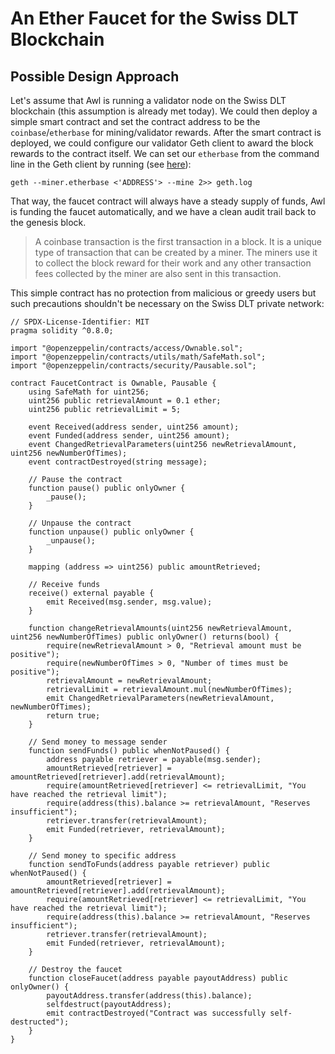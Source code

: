 # An Ether Faucet for the Swiss DLT Blockchain

## Possible Design Approach
Let's assume that Awl is running a validator node on the Swiss DLT blockchain (this assumption is already met today). We could then deploy a simple smart contract and set the contract address to be the `coinbase`/`etherbase` for mining/validator rewards. After the smart contract is deployed, we could configure our validator Geth client to award the block rewards to the contract itself. We can set our `etherbase` from the command line in the Geth client by running (see [here](https://geth.ethereum.org/docs/interface/mining)):
```
geth --miner.etherbase <'ADDRESS'> --mine 2>> geth.log
```
That way, the faucet contract will always have a steady supply of funds, Awl is funding the faucet automatically, and we have a clean audit trail back to the genesis block.
> A coinbase transaction is the first transaction in a block. It is a unique type of transaction that can be created by a miner. The miners use it to collect the block reward for their work and any other transaction fees collected by the miner are also sent in this transaction.

This simple contract has no protection from malicious or greedy users but such precautions shouldn't be necessary on the Swiss DLT private network:
```
// SPDX-License-Identifier: MIT
pragma solidity ^0.8.0;

import "@openzeppelin/contracts/access/Ownable.sol";
import "@openzeppelin/contracts/utils/math/SafeMath.sol";
import "@openzeppelin/contracts/security/Pausable.sol";

contract FaucetContract is Ownable, Pausable {
    using SafeMath for uint256;
    uint256 public retrievalAmount = 0.1 ether;
    uint256 public retrievalLimit = 5;

    event Received(address sender, uint256 amount);
    event Funded(address sender, uint256 amount);
    event ChangedRetrievalParameters(uint256 newRetrievalAmount, uint256 newNumberOfTimes);
    event contractDestroyed(string message);

    // Pause the contract
    function pause() public onlyOwner {
        _pause();
    }

    // Unpause the contract
    function unpause() public onlyOwner {
        _unpause();
    }

    mapping (address => uint256) public amountRetrieved;

    // Receive funds
    receive() external payable {
        emit Received(msg.sender, msg.value);
    }

    function changeRetrievalAmounts(uint256 newRetrievalAmount, uint256 newNumberOfTimes) public onlyOwner() returns(bool) {
        require(newRetrievalAmount > 0, "Retrieval amount must be positive");
        require(newNumberOfTimes > 0, "Number of times must be positive");
        retrievalAmount = newRetrievalAmount;
        retrievalLimit = retrievalAmount.mul(newNumberOfTimes);
        emit ChangedRetrievalParameters(newRetrievalAmount, newNumberOfTimes);
        return true;
    }

    // Send money to message sender
    function sendFunds() public whenNotPaused() {
        address payable retriever = payable(msg.sender);
        amountRetrieved[retriever] = amountRetrieved[retriever].add(retrievalAmount);
        require(amountRetrieved[retriever] <= retrievalLimit, "You have reached the retrieval limit");
        require(address(this).balance >= retrievalAmount, "Reserves insufficient");
        retriever.transfer(retrievalAmount);
        emit Funded(retriever, retrievalAmount);
    }

    // Send money to specific address
    function sendToFunds(address payable retriever) public whenNotPaused() {
        amountRetrieved[retriever] = amountRetrieved[retriever].add(retrievalAmount);
        require(amountRetrieved[retriever] <= retrievalLimit, "You have reached the retrieval limit");
        require(address(this).balance >= retrievalAmount, "Reserves insufficient");
        retriever.transfer(retrievalAmount);
        emit Funded(retriever, retrievalAmount);
    }

    // Destroy the faucet
    function closeFaucet(address payable payoutAddress) public onlyOwner() {
        payoutAddress.transfer(address(this).balance);
        selfdestruct(payoutAddress);
        emit contractDestroyed("Contract was successfully self-destructed");
    }
}
```